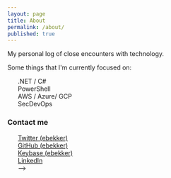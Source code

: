 ```yaml
---
layout: page
title: About
permalink: /about/
published: true
---
```


My personal log of close encounters with technology.

Some things that I'm currently focused on:
<ul style="list-style: none;">
    <li>.NET / C#</li>
    <li>PowerShell</li>
    <li>AWS / Azure/ GCP</li>
    <li>SecDevOps</li>
</ul>

<!--
### More Information

My name is Eugene Bekker.  I work in the software development space.  These days I focus mostly on .NET technologies.
-->

### Contact me

<!-- stolen from https://daveaglick.com/about thanks! -->
<ul style="list-style: none;">
    <li><a href="https://twitter.com/ebekker"><i
			class="fab fa-twitter"></i> Twitter (ebekker)</a></li>
    <li><a href="https://github.com/ebekker"><i
			class="fab fa-github"></i> GitHub (ebekker)</a></li>
    <li><a href="https://keybase.io/ebekker"><i
			class="fa fa-key"></i> Keybase (ebekker)</a></li>
    <!--<li><a href="http://stackoverflow.com/users/807064/daveaglick"><i
			class="fab fa-stack-overflow"></i> Stack Overflow (daveaglick)</a></li>-->
    <li><a href="https://www.linkedin.com/in/ebekker/"><i
			class="fab fa-linkedin"></i> LinkedIn</a></li>-->
</ul>
